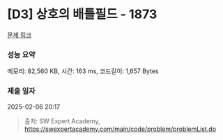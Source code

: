 # [D3] 상호의 배틀필드 - 1873 

[문제 링크](https://swexpertacademy.com/main/code/problem/problemDetail.do?contestProbId=AV5LyE7KD2ADFAXc) 

### 성능 요약

메모리: 82,560 KB, 시간: 163 ms, 코드길이: 1,657 Bytes

### 제출 일자

2025-02-06 20:17



> 출처: SW Expert Academy, https://swexpertacademy.com/main/code/problem/problemList.do